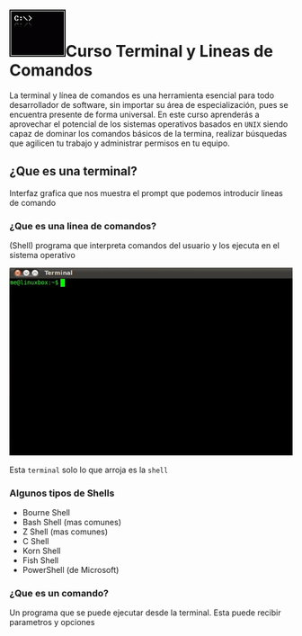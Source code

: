 # ![alt text](./Imagenes/image.png)Curso Terminal y Lineas de Comandos

La terminal y línea de comandos es una herramienta esencial para todo desarrollador de software, sin importar su área de especialización, pues se encuentra presente de forma universal. En este curso aprenderás a aprovechar el potencial de los sistemas operativos basados en ``UNIX`` siendo capaz de dominar los comandos básicos de la termina, realizar búsquedas que agilicen tu trabajo y administrar permisos en tu equipo.

## ¿Que es una terminal?
Interfaz grafica que nos muestra el prompt que podemos introducir lineas de comando

### ¿Que es una linea de comandos?
(Shell) programa que interpreta comandos del usuario y los ejecuta en el sistema operativo

![alt text](./Imagenes/image-1.png)

Esta `terminal` solo lo que arroja es la `shell` 

### Algunos tipos de Shells
* Bourne Shell
* Bash Shell (mas comunes)
* Z Shell (mas comunes)
* C Shell
* Korn Shell
* Fish Shell
* PowerShell (de Microsoft)

### ¿Que es un comando?
Un programa que se puede ejecutar desde la terminal. Esta puede recibir parametros y opciones
